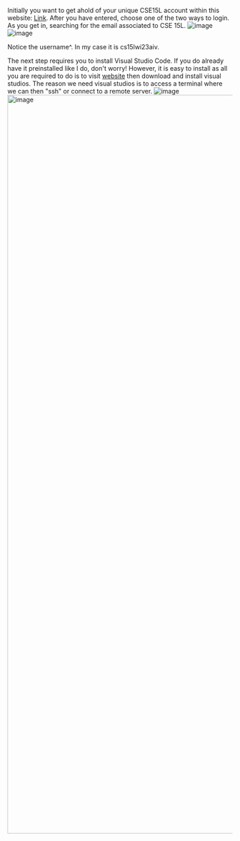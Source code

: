 Initially you want to get ahold of your unique CSE15L account within this website: [Link](https://sdacs.ucsd.edu/~icc/index.php). After you have entered,
choose one of the two ways to login. As you get in, searching for the email associated to CSE 15L.
![image](https://user-images.githubusercontent.com/122576207/212774882-d3b2e78d-64c3-431f-8f1f-7df8ee0d1275.png)
![image](https://user-images.githubusercontent.com/122576207/212775004-c5c5e9c4-a540-4d05-9838-ca78932bfd34.png)

Notice the username^. In my case it is cs15lwi23aiv.

The next step requires you to install Visual Studio Code. If you do already have it preinstalled like I do, don't worry! However, it is easy to install as
all you are required to do is to visit [website](https://code.visualstudio.com) then download and install visual studios. The reason we need visual studios is to access a terminal where we can then "ssh" or connect to a remote server.
![image](https://user-images.githubusercontent.com/122576207/212795682-619eb865-d73c-4a84-abd8-65f41618de4e.png)
<img width="1654" alt="image" src="https://user-images.githubusercontent.com/122576207/212795867-77e8def3-a989-4cb6-8d67-a31e568018b0.png">




